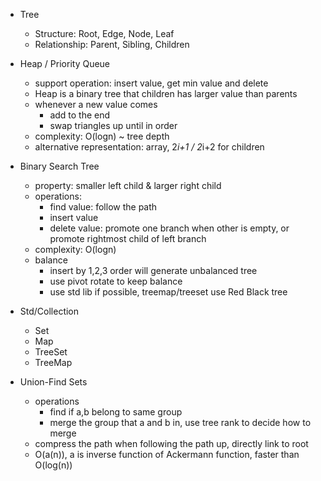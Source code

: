 

- Tree
    + Structure: Root, Edge, Node, Leaf
    + Relationship: Parent, Sibling, Children
    
- Heap / Priority Queue
    + support operation: insert value, get min value and delete
    + Heap is a binary tree that children has larger value than parents
    + whenever a new value comes
        * add to the end
        * swap triangles up until in order
    + complexity: O(logn) ~ tree depth
    + alternative representation: array, 2*i+1 / 2*i+2 for children
    
- Binary Search Tree
    + property: smaller left child & larger right child
    + operations: 
        * find value: follow the path
        * insert value
        * delete value: promote one branch when other is empty, or promote rightmost child of left branch
    + complexity: O(logn)
    + balance
        * insert by 1,2,3 order will generate unbalanced tree
        * use pivot rotate to keep balance
        * use std lib if possible, treemap/treeset use Red Black tree

- Std/Collection
    + Set
    + Map
    + TreeSet
    + TreeMap
    
- Union-Find Sets
    + operations
        * find if a,b belong to same group
        * merge the group that a and b in, use tree rank to decide how to merge
    + compress the path when following the path up, directly link to root
    + O(a(n)), a is inverse function of Ackermann function, faster than O(log(n))
    